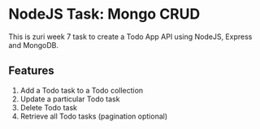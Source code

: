 # NodeJS Task: Mongo CRUD
This is zuri week 7 task to create a Todo App API using NodeJS, Express and MongoDB.

## Features
1. Add a Todo task to a Todo collection
2. Update a particular Todo task
3. Delete Todo task
4. Retrieve all Todo tasks (pagination optional)